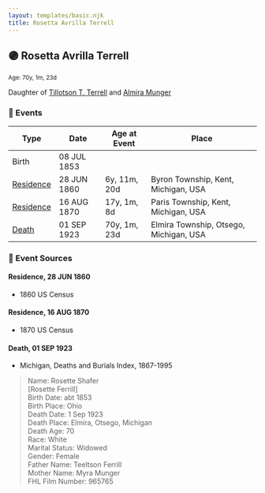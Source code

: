 ```yaml
---
layout: templates/basic.njk
title: Rosetta Avrilla Terrell
---
```

## 🟣 Rosetta Avrilla Terrell
<small>Age: 70y, 1m, 23d</small>

Daughter of [Tillotson T. Terrell](/people/5/59687792) and [Almira Munger](/people/3/36419408)

### 📆 Events

Type | Date | Age at Event | Place
------ | ------ | ------ | ------
Birth | 08 JUL 1853 |  |
[Residence](#event-event-0) | 28 JUN 1860 | 6y, 11m, 20d | Byron Township, Kent, Michigan, USA
[Residence](#event-event-1) | 16 AUG 1870 | 17y, 1m, 8d | Paris Township, Kent, Michigan, USA
[Death](#event-event-5) | 01 SEP 1923 | 70y, 1m, 23d | Elmira Township, Otsego, Michigan, USA

### 📰 Event Sources

#### <a id="event-event-0"></a> Residence, 28 JUN 1860
* 1860 US Census

#### <a id="event-event-1"></a> Residence, 16 AUG 1870
* 1870 US Census

#### <a id="event-event-5"></a> Death, 01 SEP 1923
* Michigan, Deaths and Burials Index, 1867-1995
>   
  > Name: Rosette Shafer  
  > [Rosette Ferrill]  
  > Birth Date: abt 1853  
  > Birth Place: Ohio  
  > Death Date: 1 Sep 1923  
  > Death Place: Elmira, Otsego, Michigan  
  > Death Age: 70  
  > Race: White  
  > Marital Status: Widowed  
  > Gender: Female  
  > Father Name: Teeltson Ferrill  
  > Mother Name: Myra Munger  
  > FHL Film Number: 965765
